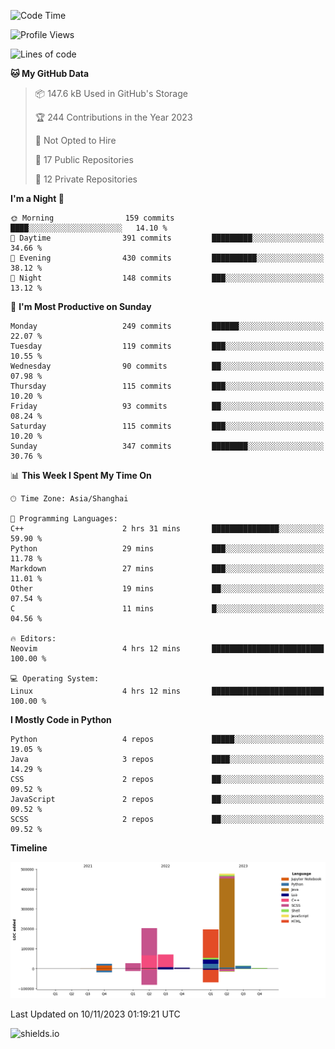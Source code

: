 <!--START_SECTION:waka-->
![Code Time](http://img.shields.io/badge/Code%20Time-350%20hrs%2023%20mins-blue)

![Profile Views](http://img.shields.io/badge/Profile%20Views-0-blue)

![Lines of code](https://img.shields.io/badge/From%20Hello%20World%20I%27ve%20Written-1.0%20million%20lines%20of%20code-blue)

**🐱 My GitHub Data** 

> 📦 147.6 kB Used in GitHub's Storage 
 > 
> 🏆 244 Contributions in the Year 2023
 > 
> 🚫 Not Opted to Hire
 > 
> 📜 17 Public Repositories 
 > 
> 🔑 12 Private Repositories 
 > 
**I'm a Night 🦉** 

```text
🌞 Morning                159 commits         ████░░░░░░░░░░░░░░░░░░░░░   14.10 % 
🌆 Daytime                391 commits         █████████░░░░░░░░░░░░░░░░   34.66 % 
🌃 Evening                430 commits         ██████████░░░░░░░░░░░░░░░   38.12 % 
🌙 Night                  148 commits         ███░░░░░░░░░░░░░░░░░░░░░░   13.12 % 
```
📅 **I'm Most Productive on Sunday** 

```text
Monday                   249 commits         ██████░░░░░░░░░░░░░░░░░░░   22.07 % 
Tuesday                  119 commits         ███░░░░░░░░░░░░░░░░░░░░░░   10.55 % 
Wednesday                90 commits          ██░░░░░░░░░░░░░░░░░░░░░░░   07.98 % 
Thursday                 115 commits         ███░░░░░░░░░░░░░░░░░░░░░░   10.20 % 
Friday                   93 commits          ██░░░░░░░░░░░░░░░░░░░░░░░   08.24 % 
Saturday                 115 commits         ███░░░░░░░░░░░░░░░░░░░░░░   10.20 % 
Sunday                   347 commits         ████████░░░░░░░░░░░░░░░░░   30.76 % 
```


📊 **This Week I Spent My Time On** 

```text
🕑︎ Time Zone: Asia/Shanghai

💬 Programming Languages: 
C++                      2 hrs 31 mins       ███████████████░░░░░░░░░░   59.90 % 
Python                   29 mins             ███░░░░░░░░░░░░░░░░░░░░░░   11.78 % 
Markdown                 27 mins             ███░░░░░░░░░░░░░░░░░░░░░░   11.01 % 
Other                    19 mins             ██░░░░░░░░░░░░░░░░░░░░░░░   07.54 % 
C                        11 mins             █░░░░░░░░░░░░░░░░░░░░░░░░   04.56 % 

🔥 Editors: 
Neovim                   4 hrs 12 mins       █████████████████████████   100.00 % 

💻 Operating System: 
Linux                    4 hrs 12 mins       █████████████████████████   100.00 % 
```

**I Mostly Code in Python** 

```text
Python                   4 repos             █████░░░░░░░░░░░░░░░░░░░░   19.05 % 
Java                     3 repos             ████░░░░░░░░░░░░░░░░░░░░░   14.29 % 
CSS                      2 repos             ██░░░░░░░░░░░░░░░░░░░░░░░   09.52 % 
JavaScript               2 repos             ██░░░░░░░░░░░░░░░░░░░░░░░   09.52 % 
SCSS                     2 repos             ██░░░░░░░░░░░░░░░░░░░░░░░   09.52 % 
```



**Timeline**

![Lines of Code chart](https://raw.githubusercontent.com/kopp4/kopp4/main/assets/bar_graph.png)


 Last Updated on 10/11/2023 01:19:21 UTC
<!--END_SECTION:waka-->
![shields.io](https://img.shields.io/github/commit-activity/w/kopp4/kopp4?color=g&label=abusing%20bot&style=flat-square)
